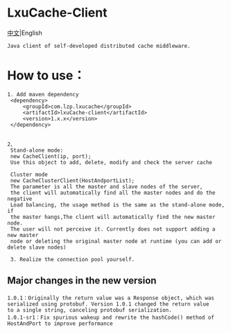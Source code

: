 # LxuCache-Client
    
[中文](https://github.com/65487123/LxuCache-Client/blob/master/README.md)|English
    
    Java client of self-developed distributed cache middleware. 

# 	How to use：
    1. Add maven dependency
     <dependency>
         <groupId>com.lzp.lxucache</groupId>
         <artifactId>lxuCache-client</artifactId>
         <version>1.x.x</version>
     </dependency>


    2、
     Stand-alone mode:
     new CacheClient(ip, port);
     Use this object to add, delete, modify and check the server cache

     Cluster mode
     new CacheClusterClient(HostAndportList);
     The parameter is all the master and slave nodes of the server, 
     the client will automatically find all the master nodes and do the negative
     Load balancing, the usage method is the same as the stand-alone mode, if 
     the master hangs,The client will automatically find the new master node. 
     The user will not perceive it. Currently does not support adding a new master 
     node or deleting the original master node at runtime (you can add or delete slave nodes)
    
     3. Realize the connection pool yourself.

## Major changes in the new version

    1.0.1：Originally the return value was a Response object, which was serialized using protobuf. Version 1.0.1 changed the return value 
    to a single string, canceling protobuf serialization.
    1.0.1-sr1：Fix spurious wakeup and rewrite the hashCode() method of HostAndPort to improve performance

